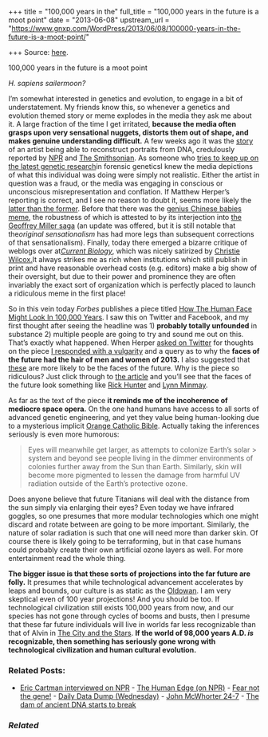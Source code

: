 +++
title = "100,000 years in the"
full_title = "100,000 years in the future is a moot point"
date = "2013-06-08"
upstream_url = "https://www.gnxp.com/WordPress/2013/06/08/100000-years-in-the-future-is-a-moot-point/"

+++
Source: [here](https://www.gnxp.com/WordPress/2013/06/08/100000-years-in-the-future-is-a-moot-point/).

100,000 years in the future is a moot point

  
*H. sapiens sailermoon?*

I’m somewhat interested in genetics and evolution, to engage in a bit of understatement. My friends know this, so whenever a genetics and evolution themed story or meme explodes in the media they ask me about it. A large fraction of the time I get irritated, **because the media often grasps upon very sensational nuggets, distorts them out of shape, and makes genuine understanding difficult.** A few weeks ago it was the [story](http://www.forbes.com/sites/matthewherper/2013/05/31/turning-found-dna-into-portraits-what-an-imagination/?utm_campaign=techtwittersf&utm_source=twitter&utm_medium=social) of an artist being able to reconstruct portraits from DNA, credulously reported by [NPR](http://www.npr.org/2013/05/12/183363361/litterbugs-beware-turning-found-dna-into-portraits) and [The Smithsonian](http://blogs.smithsonianmag.com/artscience/2013/05/creepy-or-cool-portraits-derived-from-the-dna-in-hair-and-gum-found-in-public-places/). As someone who [tries to keep up on the latest genetic research](http://www.plosgenetics.org/article/info%3Adoi%2F10.1371%2Fjournal.pgen.1002932)in forensic geneticsI knew the media depictions of what this individual was doing were simply not realistic. Either the artist in question was a fraud, or the media was engaging in conscious or unconscious misrepresentation and conflation. If Matthew Herper’s reporting is correct, and I see no reason to doubt it, seems more likely the [latter than the former](http://www.forbes.com/sites/matthewherper/2013/05/31/turning-found-dna-into-portraits-what-an-imagination/?utm_campaign=techtwittersf&utm_source=twitter&utm_medium=social). Before that there was the [genius Chinese babies meme](http://blogs.discovermagazine.com/gnxp/2013/03/those-genius-chinese-babies/), the robustness of which is attested to by its interjection into [the Geoffrey Miller saga](http://www.psmag.com/health/geoffrey-miller-fat-shaming-tweet-chinese-eugenics-59327/) (an update was offered, but it is still notable that the*original sensationalism* has had more legs than subsequent corrections of that sensationalism). Finally, today there emerged a bizarre critique of weblogs over at[*Current Biology*](http://www.cell.com/current-biology/fulltext/S0960-9822(13)00514-9), which was nicely satirized by [Christie Wilcox.](http://blogs.discovermagazine.com/science-sushi/#.UbLPaUA4t8E)It always strikes me as rich when institutions which still publish in print and have reasonable overhead costs (e.g. editors) make a big show of their oversight, but due to their power and prominence they are often invariably the exact sort of organization which is perfectly placed to launch a ridiculous meme in the first place!

So in this vein today *Forbes* publishes a piece titled [How The Human Face Might Look In 100,000 Years](http://www.forbes.com/sites/parmyolson/2013/06/07/how-the-human-face-might-look-in-100000-years/). I saw this on Twitter and Facebook, and my first thought after seeing the headline was 1) **probably totally unfounded** in substance 2) multiple people are going to try and sound me out on this. That’s exactly what happened. When Herper [asked on Twitter](https://twitter.com/matthewherper/status/343153276193210369) for thoughts on the piece [I responded with a vulgarity](https://twitter.com/razibkhan/status/343153645120016384) and a query as to why the **faces of the future had the hair of men and women of 2013.** I also suggested that [these](http://southparkstudios.mtvnimages.com/shared/downloads/images/season-5/510/image-11.gif?width=320) are more likely to be the faces of the future. Why is the piece so ridiculous? Just click through to [the article](http://www.forbes.com/sites/parmyolson/2013/06/07/how-the-human-face-might-look-in-100000-years/) and you’ll see that the faces of the future look something like [Rick Hunter](https://en.wikipedia.org/wiki/File:Rick_Hunter.JPG) and [Lynn Minmay](https://en.wikipedia.org/wiki/Lynn_Minmay).

As far as the text of the piece **it reminds me of the incoherence of mediocre space opera.** On the one hand humans have access to all sorts of advanced genetic engineering, and yet they value being human-looking due to a mysterious implicit [Orange Catholic Bible](https://en.wikipedia.org/wiki/Orange_Catholic_Bible#Teachings). Actually taking the inferences seriously is even more humorous:

> Eyes will meanwhile get larger, as attempts to colonize Earth’s solar > system and beyond see people living in the dimmer environments of colonies further away from the Sun than Earth. Similarly, skin will become more pigmented to lessen the damage from harmful UV radiation outside of the Earth’s protective ozone.

Does anyone believe that future Titanians will deal with the distance from the sun simply via enlarging their eyes? Even today we have infrared goggles, so one presumes that more modular technologies which one might discard and rotate between are going to be more important. Similarly, the nature of solar radiation is such that one will need more than darker skin. Of course there is likely going to be terraforming, but in that case humans could probably create their own artificial ozone layers as well. For more entertainment read the whole thing.

**The bigger issue is that these sorts of projections into the far future are folly.** It presumes that while technological advancement accelerates by leaps and bounds, our culture is as static as the [Oldowan](https://en.wikipedia.org/wiki/Oldowan). I am very skeptical even of 100 year projections! And you should be too. If technological civilization still exists 100,000 years from now, and our species has not gone through cycles of booms and busts, then I presume that these far future individuals will live in worlds far less recognizable than that of Alvin in [The City and the Stars](https://en.wikipedia.org/wiki/The_City_and_the_Stars). **If the world of 98,000 years A.D. *is* recognizable, then something has seriously gone wrong with technological civilization and human cultural evolution.**

### Related Posts:

- [Eric Cartman interviewed on
  NPR](https://www.gnxp.com/WordPress/2008/04/05/eric-cartman-interviewed-on-npr/) - [The Human Edge (on
  NPR)](https://www.gnxp.com/WordPress/2010/07/06/the-human-edge-on-npr/) - [Fear not the
  gene!](https://www.gnxp.com/WordPress/2012/10/04/fear-not-the-gene/) - [Daily Data Dump
  (Wednesday)](https://www.gnxp.com/WordPress/2010/05/12/daily-data-dump-wednesday-4/) - [John McWhorter
  24-7](https://www.gnxp.com/WordPress/2006/01/06/john-mcwhorter-24-7/) - [The dam of ancient DNA starts to
  break](https://www.gnxp.com/WordPress/2013/01/21/the-dam-of-ancient-dna-starts-to-break/)

### *Related*

[](https://www.addtoany.com/add_to/facebook?linkurl=https%3A%2F%2Fwww.gnxp.com%2FWordPress%2F2013%2F06%2F08%2F100000-years-in-the-future-is-a-moot-point%2F&linkname=100%2C000%20years%20in%20the%20future%20is%20a%20moot%20point "Facebook")[](https://www.addtoany.com/add_to/twitter?linkurl=https%3A%2F%2Fwww.gnxp.com%2FWordPress%2F2013%2F06%2F08%2F100000-years-in-the-future-is-a-moot-point%2F&linkname=100%2C000%20years%20in%20the%20future%20is%20a%20moot%20point "Twitter")[](https://www.addtoany.com/add_to/email?linkurl=https%3A%2F%2Fwww.gnxp.com%2FWordPress%2F2013%2F06%2F08%2F100000-years-in-the-future-is-a-moot-point%2F&linkname=100%2C000%20years%20in%20the%20future%20is%20a%20moot%20point "Email")[](https://www.addtoany.com/share)
